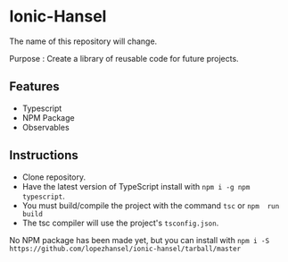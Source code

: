 # Ionic-Hansel
The name of this repository will change.

Purpose : Create a library of reusable code for future projects. 

## Features 
- Typescript 
- NPM Package
- Observables

## Instructions
+ Clone repository.
+ Have the latest version of TypeScript install with `npm i -g npm typescript`.
+ You must build/compile the project with the command `tsc` or `npm  run build`
+ The tsc compiler will use the project's `tsconfig.json`. 

No NPM package has been made yet, but you can install with  `npm i -S https://github.com/lopezhansel/ionic-hansel/tarball/master`
